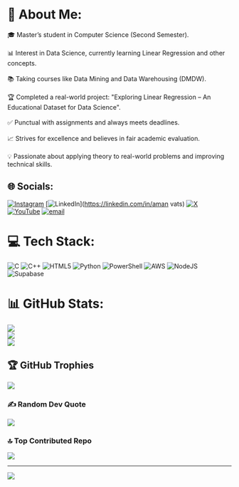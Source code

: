 # 💫 About Me:
🎓 Master’s student in Computer Science (Second Semester).<br><br>📊 Interest in Data Science, currently learning Linear Regression and other concepts.<br><br>📚 Taking courses like Data Mining and Data Warehousing (DMDW).<br><br>🏆 Completed a real-world project: "Exploring Linear Regression – An Educational Dataset for Data Science".<br><br>✅ Punctual with assignments and always meets deadlines.<br><br>📈 Strives for excellence and believes in fair academic evaluation.<br><br>💡 Passionate about applying theory to real-world problems and improving technical skills.


## 🌐 Socials:
[![Instagram](https://img.shields.io/badge/Instagram-%23E4405F.svg?logo=Instagram&logoColor=white)](https://instagram.com/realamanvats) [![LinkedIn](https://img.shields.io/badge/LinkedIn-%230077B5.svg?logo=linkedin&logoColor=white)](https://linkedin.com/in/aman vats) [![X](https://img.shields.io/badge/X-black.svg?logo=X&logoColor=white)](https://x.com/realamanvats) [![YouTube](https://img.shields.io/badge/YouTube-%23FF0000.svg?logo=YouTube&logoColor=white)](https://youtube.com/@rootmemer) [![email](https://img.shields.io/badge/Email-D14836?logo=gmail&logoColor=white)](mailto:22052702@kiit.ac.in) 

# 💻 Tech Stack:
![C](https://img.shields.io/badge/c-%2300599C.svg?style=for-the-badge&logo=c&logoColor=white) ![C++](https://img.shields.io/badge/c++-%2300599C.svg?style=for-the-badge&logo=c%2B%2B&logoColor=white) ![HTML5](https://img.shields.io/badge/html5-%23E34F26.svg?style=for-the-badge&logo=html5&logoColor=white) ![Python](https://img.shields.io/badge/python-3670A0?style=for-the-badge&logo=python&logoColor=ffdd54) ![PowerShell](https://img.shields.io/badge/PowerShell-%235391FE.svg?style=for-the-badge&logo=powershell&logoColor=white) ![AWS](https://img.shields.io/badge/AWS-%23FF9900.svg?style=for-the-badge&logo=amazon-aws&logoColor=white) ![NodeJS](https://img.shields.io/badge/node.js-6DA55F?style=for-the-badge&logo=node.js&logoColor=white) ![Supabase](https://img.shields.io/badge/Supabase-3ECF8E?style=for-the-badge&logo=supabase&logoColor=white)
# 📊 GitHub Stats:
![](https://github-readme-stats.vercel.app/api?username=realamanvats&theme=dark&hide_border=false&include_all_commits=false&count_private=false)<br/>
![](https://nirzak-streak-stats.vercel.app/?user=realamanvats&theme=dark&hide_border=false)<br/>
![](https://github-readme-stats.vercel.app/api/top-langs/?username=realamanvats&theme=dark&hide_border=false&include_all_commits=false&count_private=false&layout=compact)

## 🏆 GitHub Trophies
![](https://github-profile-trophy.vercel.app/?username=realamanvats&theme=radical&no-frame=true&no-bg=false&margin-w=4)

### ✍️ Random Dev Quote
![](https://quotes-github-readme.vercel.app/api?type=horizontal&theme=radical)

### 🔝 Top Contributed Repo
![](https://github-contributor-stats.vercel.app/api?username=realamanvats&limit=5&theme=dark&combine_all_yearly_contributions=true)

---
[![](https://visitcount.itsvg.in/api?id=realamanvats&icon=0&color=0)](https://visitcount.itsvg.in)

<!-- Proudly created with GPRM ( https://gprm.itsvg.in ) -->

